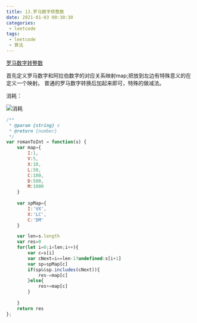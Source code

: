 ```yaml
---
title: 13.罗马数字转整数
date: 2021-01-03 00:30:30
categories:
 - leetcode
tags:
 - leetcode
 - 算法
---
```


[罗马数字转整数](https://leetcode-cn.com/problems/longest-common-prefix/)

首先定义罗马数字和阿拉伯数字的对应关系映射map;把放到左边有特殊意义的在定义一个映射。
普通的罗马数字转换后加起来即可，特殊的做减法。


消耗：

![消耗](@images/leetcode/13.png)

```javascript
/**
 * @param {string} s
 * @return {number}
 */
var romanToInt = function(s) {
    var map={
        I:1,
        V:5,
        X:10,
        L:50,
        C:100,
        D:500,
        M:1000
    }
    
    var spMap={
        I:'VX',
        X:'LC',
        C:'DM'
    }

    var len=s.length
    var res=0
    for(let i=0;i<len;i++){
        var c=s[i]
        var cNext=i==len-1?undefined:s[i+1]
        var sp=spMap[c]
        if(sp&&sp.includes(cNext)){
            res-=map[c]
        }else{
            res+=map[c]
        }
        
    }
    return res
};
```